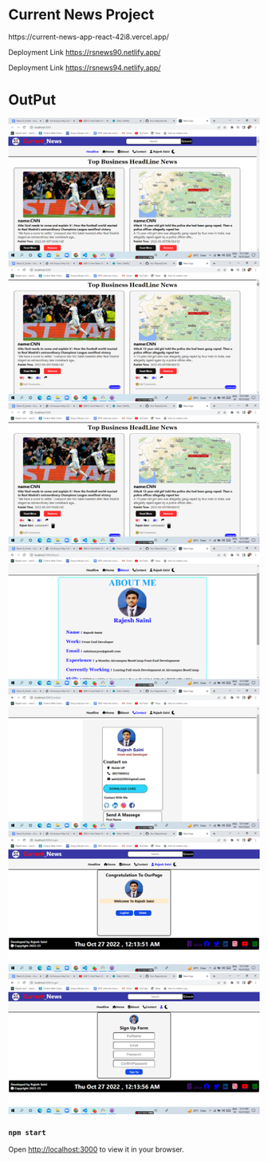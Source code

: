 <h1>Current News Project </h1>
https://current-news-app-react-42i8.vercel.app/

Deployment Link
https://rsnews90.netlify.app/ 

Deployment Link
https://rsnews94.netlify.app/

<h1>OutPut</h1>
<img src="Screenshot (1144).png" alt="Output Image">
<img src="Screenshot (1145).png" alt="Output Image">
<img src="Screenshot (1146).png" alt="Output Image">
<img src="Screenshot (1147).png" alt="Output Image">
<img src="Screenshot (1148).png" alt="Output Image">
<img src="Screenshot (1149).png" alt="Output Image">
<img src="Screenshot (1150).png" alt="Output Image">

### `npm start`

Open [http://localhost:3000](http://localhost:3000) to view it in your browser.

